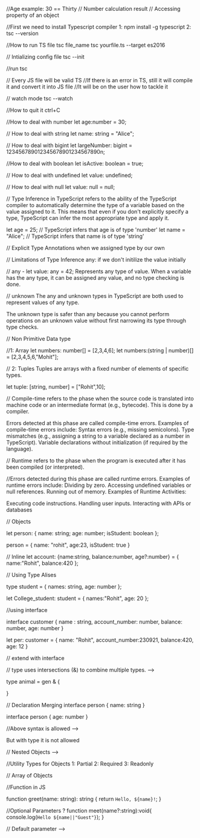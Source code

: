 //Age example: 30 == Thirty 
// Number calculation result 
// Accessing property of an object 


//First we need to install Typescript compiler 
1: npm install -g typescript
2: tsc --version

//How to run TS file 
tsc file_name
tsc yourfile.ts --target es2016

// Intializing config file 
tsc --init

//run tsc 

// Every JS file will be valid TS 
//If there is an error in TS, still it will compile it and convert it into JS file 
//It will be on the user how to tackle it 


// watch mode 
tsc --watch

 //How to quit it 
ctrl+C


 //How to deal with number 
let age:number = 30;

// How to deal with string 
let name: string = "Alice";

// How to deal with bigint 
let largeNumber: bigint = 123456789012345678901234567890n;

//How to deal with boolean 
let isActive: boolean = true;

// How to deal with undefined 
let value: undefined;

// How to deal with null
let value: null = null;


// Type Inference in TypeScript refers to the ability of the TypeScript compiler to automatically determine the type of a variable based on the value assigned to it. This means that even if you don't explicitly specify a type, TypeScript can infer the most appropriate type and apply it. 

let age = 25;  // TypeScript infers that age is of type 'number'
let name = "Alice";  // TypeScript infers that name is of type 'string'


// Explicit Type Annotations 
when we assigned type by our own

// Limitations of Type Inference 
any: if we don't initilize the value initially

// any -
let value: any = 42;
Represents any type of value. When a variable has the any type, it can be assigned any value, and no type checking is done.


// unknown 
The any and unknown types in TypeScript are both used to represent values of any type.

The unknown type is safer than any because you cannot perform operations on an unknown value without first narrowing its type through type checks.


// Non Primitive Data type 

//1: Array 
let numbers: number[] = [2,3,4,6];
let numbers:(string | number)[] = [2,3,4,5,6,"Mohit"];

// 2: Tuples 
Tuples are arrays with a fixed number of elements of specific types.

let tuple: [string, number] = ["Rohit",10];




// Compile-time refers to the phase when the source code is translated into machine code or an intermediate format (e.g., bytecode). This is done by a compiler. 


Errors detected at this phase are called compile-time errors.
Examples of compile-time errors include:
Syntax errors (e.g., missing semicolons).
Type mismatches (e.g., assigning a string to a variable declared as a number in TypeScript).
Variable declarations without initialization (if required by the language).



// Runtime refers to the phase when the program is executed after it has been compiled (or interpreted). 

//Errors detected during this phase are called runtime errors.
Examples of runtime errors include:
Dividing by zero.
Accessing undefined variables or null references.
Running out of memory.
Examples of Runtime Activities:

Executing code instructions.
Handling user inputs.
Interacting with APIs or databases 




//  Objects 

let person: { name: string; age: number; isStudent: boolean };

person = {
    name: "rohit",
    age:23,
    isStudent: true
}


// Inline 
let account: {name:string, balance:number, age?:number} = {
    name:"Rohit",
    balance:420
};

// Using Type Alises 

type student = {
   names: string,
   age: number
};

let College_student: student = {
    names:"Rohit",
    age: 20
};


//using interface 


interface customer {
    name : string,
    account_number: number,
    balance: number,
    age: number 
}

let per: customer = {
    name: "Rohit",
    account_number:230921,
    balance:420,
    age: 12
}

// extend with interface 

// type uses intersections (&) to combine multiple types. -->

type animal = gen & {

}


//  Declaration Merging 
interface person {
    name: string
}

interface person {
    age: number
}

//Above syntax is allowed -->

But with type it is not allowed

<!-- ? optional keyword
 -->


// Nested Objects -->


//Utility Types for Objects 
1: Partial<Person>
2: Required<Person>
3: Readonly<Person>

// Array of Objects 


//Function in JS 


function greet(name: string): string {
    return `Hello, ${name}!`;
}

//Optional Parameters ?
function meet(name?:string):void{
    console.log(`Hello ${name||"Guest"}`);
}

// Default parameter -->





